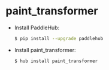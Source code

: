 # paint_transformer
* Install PaddleHub: 

    ```bash
    $ pip install --upgrade paddlehub
    ```

* Install paint_transformer: 

    ```bash
    $ hub install paint_transformer
    ```
